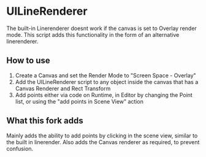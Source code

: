 # UILineRenderer
The built-in Linerenderer doesnt work if the canvas is set to Overlay render mode.
This script adds this functionality in the form of an alternative linerenderer.
## How to use
1. Create a Canvas and set the Render Mode to "Screen Space - Overlay"
2. Add the UILineRenderer script to any object inside the canvas that has a Canvas Renderer and Rect Transform
3. Add points either via code on Runtime, in Editor by changing the Point list, or using the "add points in Scene View" action

## What this fork adds
Mainly adds the ability to add points by clicking in the scene view, similar to the built in linerender.
Also adds the Canvas renderer as required, to prevent confusion.
